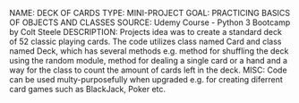 NAME: DECK OF CARDS
TYPE: MINI-PROJECT
GOAL: PRACTICING BASICS OF OBJECTS AND CLASSES
SOURCE: Udemy Course - Python 3 Bootcamp by Colt Steele
DESCRIPTION: Projects idea was to create a standard deck of 52 classic playing cards.
The code utilizes class named Card and class named Deck, which has several methods e.g. method for shuffling the deck using the random module, method for dealing a single card or a hand and a way for the class to count the amount of cards left in the deck.
MISC: Code can be used multy-purposefully when upgraded e.g. for creating diferrent card games such as BlackJack, Poker etc.
